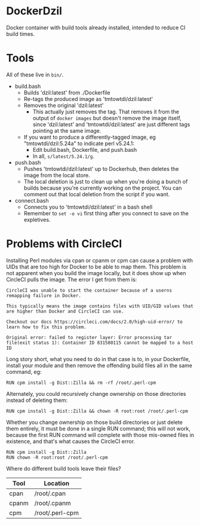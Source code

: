 
# DockerDzil
Docker container with build tools already installed, intended to reduce CI 
build times.

# Tools
All of these live in `bin/`.

- build.bash
    - Builds 'dzil:latest' from ./Dockerfile
    - Re-tags the produced image as 'tmtowtdi/dzil:latest'
    - Removes the original 'dzil:latest'
        - This actually just removes the tag.  That removes it from the output 
          of `docker images` but doesn't remove the image itself, since 
          'dzil:latest' and 'tmtowtdi/dzil:latest' are just different tags 
          pointing at the same image.
    - If you want to produce a differently-tagged image, eg 
      "tmtowtdi/dzil:5.24a" to indicate perl v5.24.1:
        - Edit build.bash, Dockerfile, and push.bash
        - In all, `s/latest/5.24.1/g`.
- push.bash
    - Pushes 'tmtowtdi/dzil:latest' up to Dockerhub, then deletes the image 
      from the local store.
    - The local deletion is just to clean up when you're doing a bunch of 
      builds because you're currently working on the project.  You can comment 
      out that local deletion from the script if you want.
- connect.bash
    - Connects you to 'tmtowtdi/dzil:latest' in a bash shell
    - Remember to `set -o vi` first thing after you connect to save on the 
      expletives.
    
# Problems with CircleCI
Installing Perl modules via cpan or cpanm or cpm can cause a problem with UIDs 
that are too high for Docker to be able to map them.  This problem is not 
apparent when you build the image locally, but it does show up when CircleCI 
pulls the image.  The error I get from them is:

```
CircleCI was unable to start the container because of a userns remapping failure in Docker.

This typically means the image contains files with UID/GID values that are higher than Docker and CircleCI can use.

Checkout our docs https://circleci.com/docs/2.0/high-uid-error/ to learn how to fix this problem.

Original error: failed to register layer: Error processing tar file(exit status 1): Container ID 831580115 cannot be mapped to a host ID
```

Long story short, what you need to do in that case is to, in your Dockerfile, 
install your module and then remove the offending build files all in the same 
command, eg:
```
RUN cpm install -g Dist::Zilla && rm -rf /root/.perl-cpm
```

Alternately, you could recursively change ownership on those directories 
instead of deleting them:
```
RUN cpm install -g Dist::Zilla && chown -R root:root /root/.perl-cpm
```

Whether you change ownership on those build directories or just delete them 
entirely, it must be done in a single RUN command; this will not work, because 
the first RUN command will complete with those mis-owned files in existence, 
and that's what causes the CircleCI error.
```
RUN cpm install -g Dist::Zilla
RUN chown -R root:root /root/.perl-cpm
```

Where do different build tools leave their files?

Tool | Location
--- | ---
cpan | /root/.cpan
cpanm | /root/.cpanm
cpm | /root/.perl-cpm

